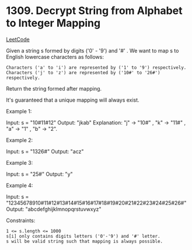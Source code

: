 # 1309. Decrypt String from Alphabet to Integer Mapping

[LeetCode](https://leetcode.com/problems/decrypt-string-from-alphabet-to-integer-mapping/)

Given a string s formed by digits ('0' - '9') and '#' . We want to map s to English lowercase characters as follows:

    Characters ('a' to 'i') are represented by ('1' to '9') respectively.
    Characters ('j' to 'z') are represented by ('10#' to '26#') respectively.

Return the string formed after mapping.

It's guaranteed that a unique mapping will always exist.



Example 1:

Input: s = "10#11#12"
Output: "jkab"
Explanation: "j" -> "10#" , "k" -> "11#" , "a" -> "1" , "b" -> "2".

Example 2:

Input: s = "1326#"
Output: "acz"

Example 3:

Input: s = "25#"
Output: "y"

Example 4:

Input: s = "12345678910#11#12#13#14#15#16#17#18#19#20#21#22#23#24#25#26#"
Output: "abcdefghijklmnopqrstuvwxyz"



Constraints:

    1 <= s.length <= 1000
    s[i] only contains digits letters ('0'-'9') and '#' letter.
    s will be valid string such that mapping is always possible.

